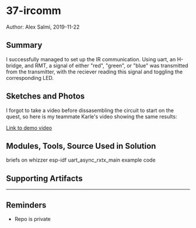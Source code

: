 #  37-ircomm

Author: Alex Salmi, 2019-11-22

## Summary
I successfully managed to set up the IR communication. Using uart, an H-bridge, and RMT, a signal of either "red", "green", or "blue" was transmitted from the transmitter, with the reciever reading this signal and toggling the corresponding LED.

## Sketches and Photos
I forgot to take a video before dissasembling the circuit to start on the quest, so here is my teammate Karle's video showing the same results:

[Link to demo video](https://drive.google.com/file/d/1hoWKoMV80oXedtXoFhuKfsQYxNLDoTJF/view?usp=sharing)

## Modules, Tools, Source Used in Solution
briefs on whizzer
esp-idf uart_async_rxtx_main example code

## Supporting Artifacts


-----

## Reminders
- Repo is private